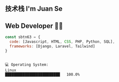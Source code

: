 ## 技术栈  I'm Juan Se
## Web Developer 👨‍💻


```javascript
const sbtn63 = {
  code: [Javascript, HTML, CSS, PHP, Python, SQL],
  frameworks: [Django, Laravel, Tailwind]
}
```


```text

💻 Operating System: 
Linux                  
█████████████████████████   100.0%

```
